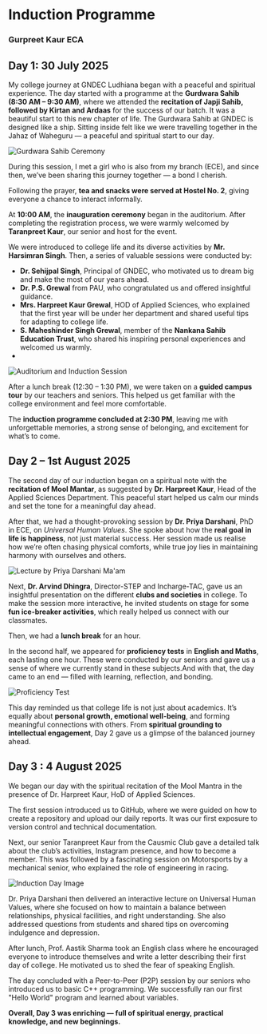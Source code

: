 # Induction Programme
### Gurpreet Kaur ECA
## Day 1: 30 July 2025
My college journey at GNDEC Ludhiana began with a peaceful and spiritual experience. The day started with a programme at the **Gurdwara Sahib (8:30 AM – 9:30 AM)**, where we attended the **recitation of Japji Sahib, followed by Kirtan and Ardaas** for the success of our batch. It was a beautiful start to this new chapter of life.
The Gurdwara Sahib at GNDEC is designed like a ship. Sitting inside felt like we were travelling together in the Jahaz of Waheguru — a peaceful and spiritual start to our day.

![Gurdwara Sahib Ceremony](Images/FB_IMG_1754406355372.jpg)

During this session, I met a girl who is also from my branch (ECE), and since then, we’ve been sharing this journey together — a bond I cherish.

Following the prayer, **tea and snacks were served at Hostel No. 2**, giving everyone a chance to interact informally. 

At **10:00 AM**, the **inauguration ceremony** began in the auditorium. After completing the registration process, we were warmly welcomed by **Taranpreet Kaur**, our senior and host for the event.

We were introduced to college life and its diverse activities by **Mr. Harsimran Singh**. Then, a series of valuable sessions were conducted by:

- **Dr. Sehijpal Singh**, Principal of GNDEC, who motivated us to dream big and make the most of our years ahead.
- **Dr. P.S. Grewal** from PAU, who congratulated us and offered insightful guidance.
- **Mrs. Harpreet Kaur Grewal**, HOD of Applied Sciences, who explained that the first year will be under her department and shared useful tips for adapting to college life.
- **S. Maheshinder Singh Grewal**, member of the **Nankana Sahib Education Trust**, who shared his inspiring personal experiences and welcomed us warmly.
- 
![Auditorium and Induction Session](Images/FB_IMG_1754406365442.jpg)

After a lunch break (12:30 – 1:30 PM), we were taken on a **guided campus tour** by our teachers and seniors. This helped us get familiar with the college environment and feel more comfortable.

The **induction programme concluded at 2:30 PM**, leaving me with unforgettable memories, a strong sense of belonging, and excitement for what’s to come.

## Day 2 – 1st August 2025

The second day of our induction began on a spiritual note with the **recitation of Mool Mantar**, as suggested by **Dr. Harpreet Kaur**, Head of the Applied Sciences Department. This peaceful start helped us calm our minds and set the tone for a meaningful day ahead.

After that, we had a thought-provoking session by **Dr. Priya Darshani**, PhD in ECE, on *Universal Human Values*. She spoke about how the **real goal in life is happiness**, not just material success. Her session made us realise how we’re often chasing physical comforts, while true joy lies in maintaining harmony with ourselves and others.

![Lecture by Priya Darshani Ma'am](Images/FB_IMG_1754409746399.jpg)

Next, **Dr. Arvind Dhingra**, Director-STEP and Incharge-TAC, gave us an insightful presentation on the different **clubs and societies** in college. To make the session more interactive, he invited students on stage for some **fun ice-breaker activities**, which really helped us connect with our classmates.

Then, we had a **lunch break** for an hour.

In the second half, we appeared for **proficiency tests** in **English and Maths**, each lasting one hour. These were conducted by our seniors and gave us a sense of where we currently stand in these subjects.And with that, the day came to an end — filled with learning, reflection, and bonding.

![Proficiency Test](Images/FB_IMG_1754410832980.jpg)

This day reminded us that college life is not just about academics. It’s equally about **personal growth, emotional well-being**, and forming meaningful connections with others. From **spiritual grounding to intellectual engagement**, Day 2 gave us a glimpse of the balanced journey ahead.

## Day 3 : 4 August 2025

We began our day with the spiritual recitation of the Mool Mantra in the presence of Dr. Harpreet Kaur, HoD of Applied Sciences.

The first session introduced us to GitHub, where we were guided on how to create a repository and upload our daily reports. It was our first exposure to version control and technical documentation.

Next, our senior Taranpreet Kaur from the Causmic Club gave a detailed talk about the club’s activities, Instagram presence, and how to become a member. This was followed by a fascinating session on Motorsports by a mechanical senior, who explained the role of engineering in racing.

![Induction Day Image](Images/IMG_20250805_222902.jpg)

Dr. Priya Darshani then delivered an interactive lecture on Universal Human Values, where she focused on how to maintain a balance between relationships, physical facilities, and right understanding. She also addressed questions from students and shared tips on overcoming indulgence and depression.

After lunch, Prof. Aastik Sharma took an English class where he encouraged everyone to introduce themselves and write a letter describing their first day of college. He motivated us to shed the fear of speaking English.

The day concluded with a Peer-to-Peer (P2P) session by our seniors who introduced us to basic C++ programming. We successfully ran our first "Hello World" program and learned about variables.

**Overall, Day 3 was enriching — full of spiritual energy, practical knowledge, and new beginnings.**
